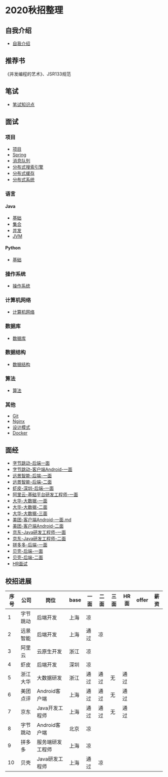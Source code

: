 # 2020秋招整理

## 自我介绍

- [自我介绍](./01_自我介绍.md)

## 推荐书

《并发编程的艺术》、JSR133规范

## 笔试

- [笔试知识点](./02_笔试知识点.md)

## 面试

### 项目

- [项目](./03_项目.md)
- [Spring](./05_Spring.md)
- [消息队列](./06_消息队列MQ.md)
- [分布式搜索引擎](./07_分布式搜索引擎Elasticsearch.md)
- [分布式缓存](./18_分布式缓存.md)
- [分布式系统](./22_分布式系统.md)

### 语言

#### Java

- [基础](./04_Java.md)
- [集合](./20_集合.md)
- [并发](./19_并发.md)
- [JVM](./21_JVM.md)

#### Python

- [基础](./08_Python.md)

### 操作系统

- [操作系统](./09_操作系统.md)

### 计算机网络

- [计算机网络](./11_计算机网络.md)

### 数据库

- [数据库](./12_数据库.md)

### 数据结构

- [数据结构](./13_数据结构.md)

### 算法

- [算法](./14_算法.md)

### 其他

- [Git](./15_Git.md)
- [Nginx](./16_Nginx.md)
- [设计模式](./17_设计模式.md)
- [Docker](./23_Docker.md)

## 面经

- [字节跳动-后端一面](./面经/01_字节跳动-上海-后端一面.md) 
- [字节跳动-客户端Android-一面](./面经/12_字节跳动-客户端Android-一面.md)
- [远景智能-后端-一面](./面经/02_远景智能-后端-一面.md) 
- [远景智能-后端-二面](./面经/13_远景智能-后端-二面.md)
- [虾皮-深圳-后端-一面](./面经/03_虾皮-后端-一面.md) 
- [阿里云-基础平台研发工程师-一面](./面经/04_阿里云-基础平台研发工程师-一面.md) 
- [大华-大数据-一面](./面经/05_大华-大数据-一面.md)
- [大华-大数据-二面](./面经/07_大华-大数据-二面.md)
- [大华-大数据-三面](./面经/08_大华-大数据-三面.md)
- [美团-客户端Android-一面.md](./面经/06_美团-客户端Android-一面.md)
- [美团-客户端Android-二面](./面经/09_美团-客户端Android-二面.md)
- [京东-Java研发工程师-一面](./面经/11_京东-Java研发工程师-一面.md)
- [京东-Java研发工程师-二面](./面经/17_京东-Java研发工程师-二面.md)
- [拼多多-后端-一面](./面经/14_拼多多-后端-一面.md)
- [贝壳-后端-一面](./面经/15_贝壳-后端-一面.md)
- [贝壳-后端-二面](./面经/16_贝壳-后端-二面.md)
- [HR面试](./面经/10_HR面试.md)

## 校招进展

| 序号 | 公司     | 岗位             | base | 一面 | 二面 | 三面 | HR面 | offer | 薪资 |
| ---- | -------- | ---------------- | ---- | ---- | ---- | ---- | ---- | ----- | ---- |
| 1    | 字节跳动 | 后端开发         | 上海 | 凉   |      |      |      |       |      |
| 2    | 远景智能 | 后端开发         | 上海 | 通过 | 凉   |      |      |       |      |
| 3    | 阿里云   | 云原生开发       | 浙江 | 凉   |      |      |      |       |      |
| 4    | 虾皮     | 后端开发         | 深圳 | 凉   |      |      |      |       |      |
| 5    | 浙江大华 | 大数据研发       | 浙江 | 通过 | 通过 | 无   | 通过 |       |      |
| 6    | 美团点评 | Android客户端    | 上海 | 通过 | 通过 | 无   | 通过 |       |      |
| 7    | 京东     | Java开发工程师   | 上海 | 通过 | 通过 | 无   | 通过 |       |      |
| 8    | 字节跳动 | Android客户端    | 北京 | 凉   |      |      |      |       |      |
| 9    | 拼多多   | 服务端研发工程师 | 上海 | 凉   |      |      |      |       |      |
| 10   | 贝壳     | Java研发工程师   | 上海 | 通过 | 凉   |      |      |       |      |

